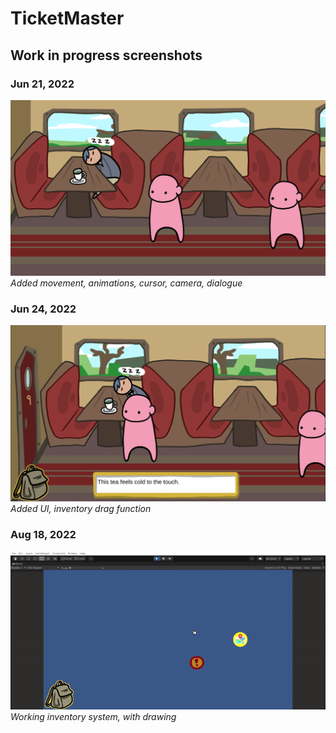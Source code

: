 # TicketMaster

## Work in progress screenshots

### Jun 21, 2022
![](Prog1.png)
*Added movement, animations, cursor, camera, dialogue*

### Jun 24, 2022
![](Prog2.png)
*Added UI, inventory drag function*

### Aug 18, 2022
![](ezgif.com-gif-maker.gif)
*Working inventory system, with drawing*



